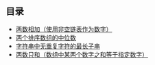 ## 目录

- [两数相加（使用非空链表作为数字）](./add_two_numbers)
- [两个排序数组的中位数](./find_median_sorted_arrays)
- [字符串中无重复字符的最长子串](./length_of_longest_substring)
- [两数只和（数组中某两个数字之和等于指定数字）](./two_sum)

